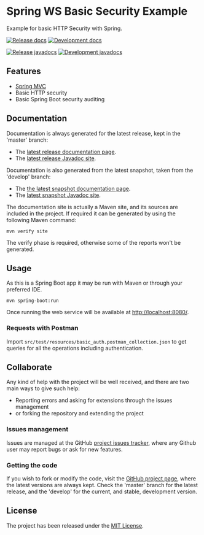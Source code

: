 # Spring WS Basic Security Example

Example for basic HTTP Security with Spring.

[![Release docs](https://img.shields.io/badge/docs-release-blue.svg)][site-release]
[![Development docs](https://img.shields.io/badge/docs-develop-blue.svg)][site-develop]

[![Release javadocs](https://img.shields.io/badge/javadocs-release-blue.svg)][javadoc-release]
[![Development javadocs](https://img.shields.io/badge/javadocs-develop-blue.svg)][javadoc-develop]

## Features

- [Spring MVC](https://spring.io/)
- Basic HTTP security
- Basic Spring Boot security auditing

## Documentation

Documentation is always generated for the latest release, kept in the 'master' branch:

- The [latest release documentation page][site-release].
- The [latest release Javadoc site][javadoc-release].

Documentation is also generated from the latest snapshot, taken from the 'develop' branch:

- The [the latest snapshot documentation page][site-develop].
- The [latest snapshot Javadoc site][javadoc-develop].

The documentation site is actually a Maven site, and its sources are included in the project. If required it can be generated by using the following Maven command:

```
mvn verify site
```

The verify phase is required, otherwise some of the reports won't be generated.

## Usage

As this is a Spring Boot app it may be run with Maven or through your preferred IDE.

```
mvn spring-boot:run
```

Once running the web service will be available at [http://localhost:8080/](http://localhost:8080/).

### Requests with Postman

Import `src/test/resources/basic_auth.postman_collection.json` to get queries for all the operations including authentication.

## Collaborate

Any kind of help with the project will be well received, and there are two main ways to give such help:

- Reporting errors and asking for extensions through the issues management
- or forking the repository and extending the project

### Issues management

Issues are managed at the GitHub [project issues tracker][issues], where any Github user may report bugs or ask for new features.

### Getting the code

If you wish to fork or modify the code, visit the [GitHub project page][scm], where the latest versions are always kept. Check the 'master' branch for the latest release, and the 'develop' for the current, and stable, development version.

## License

The project has been released under the [MIT License][license].

[issues]: https://github.com/bernardo-mg/spring-ws-basic-security-example/issues
[javadoc-develop]: https://docs.bernardomg.com/development/maven/spring-ws-basic-security-example/apidocs
[javadoc-release]: https://docs.bernardomg.com/maven/spring-ws-basic-security-example/apidocs
[license]: https://www.opensource.org/licenses/mit-license.php
[scm]: https://github.com/bernardo-mg/spring-ws-basic-security-example
[site-develop]: https://docs.bernardomg.com/development/maven/spring-ws-basic-security-example
[site-release]: https://docs.bernardomg.com/maven/spring-ws-basic-security-example
